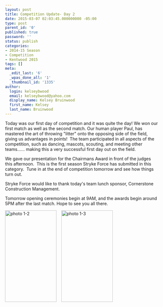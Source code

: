 ```yaml
---
layout: post
title: Competition Update- Day 2
date: 2015-03-07 02:03:45.000000000 -05:00
type: post
parent_id: '0'
published: true
password: ''
status: publish
categories:
- 2014-15 Season
- Competition
- Kentwood 2015
tags: []
meta:
  _edit_last: '6'
  _wpas_done_all: '1'
  _thumbnail_id: '1335'
author:
  login: kelseybwood
  email: kelseybwood@yahoo.com
  display_name: Kelsey Bruinwood
  first_name: Kelsey
  last_name: Bruinwood
---
```

<p>Today was our first day of competition and it was quite the day! We won our first match as well as the second match. Our human player Paul, has mastered the art of throwing "litter" onto the opposing side of the field, giving us advantages in points!  The team participated in all aspects of the competition, such as dancing, mascots, scouting, and meeting other teams...... making this a very successful first day out on the field.</p>
<p>We gave our presentation for the Chairmans Award in front of the judges this afternoon.  This is the first season Stryke Force has submitted in this category.  Tune in at the end of competition tomorrow and see how things turn out.</p>
<p>Stryke Force would like to thank today's team lunch sponsor, Cornerstone Construction Management.</p>
<p>Tomorrow opening ceremonies begin at 9AM, and the awards begin around 5PM after the last match. Hope to see you all there.</p>
<p><a href="http://strykeforce.org/wp-content/uploads/2015/03/photo-1-2.png"><img class="  wp-image-1332 size-medium alignnone" src="{{ site.baseurl }}/assets/images/photo-1-2-169x300.png" alt="photo 1-2" width="169" height="300" /></a>    <a href="http://strykeforce.org/wp-content/uploads/2015/03/photo-1-3.png"><img class="  wp-image-1328 size-medium alignnone" src="{{ site.baseurl }}/assets/images/photo-1-3-169x300.png" alt="photo 1-3" width="169" height="300" /></a></p>
